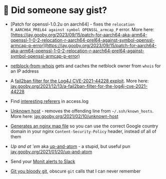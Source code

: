 # 👋 Did someone say gist?

 * [Patch for openssl-1.0.2u on aarch64] - fixes the `relocation R_AARCH64_PREL64 against symbol OPENSSL_armcap_P` error. More here: [https://jay.gooby.org/2023/09/15/patch-for-aarch64-aka-arm64-openssl-1-0-2-relocation-r-aarch64-prel64-against-symbol-openssl-armcap-p-error](https://jay.gooby.org/2023/09/15/patch-for-aarch64-aka-arm64-openssl-1-0-2-relocation-r-aarch64-prel64-against-symbol-openssl-armcap-p-error)

 * [netblock-from-whois](https://gist.github.com/jaygooby/093cea47ca6e0305d7e138340c37cee6) gets and caches the netblock owner from `whois` for an IP address
 
 * A [fail2ban filter for the Log4J CVE-2021-44228 exploit](https://gist.github.com/jaygooby/3502143639e09bb694e9c0f3c6203949). More here: [jay.gooby.org/2021/12/13/a-fail2ban-filter-for-the-log4j-cve-2021-44228](https://jay.gooby.org/2021/12/13/a-fail2ban-filter-for-the-log4j-cve-2021-44228)
 * Find [interesting referers](https://gist.github.com/jaygooby/6b57ad9d28b91c7d7faef3636d6ae2f1) in access.log

 * [Unknown host](https://gist.github.com/jaygooby/00b58afd85be372a3a4c451dd535f94e) - removes the offending line from `~/.ssh/known_hosts`. More here: [jay.gooby.org/2021/02/10/unknown-host](https://jay.gooby.org/2021/02/10/unknown-host)

 * [Generates an nginx map file](https://gist.github.com/jaygooby/09dc00506f6f4182f1c380c4e16a8a86) so you can use the correct Google country domain in your nginx `Content-Security-Policy` header, instead of all of them

 * _Up and at 'em_ aka [up-and-atom](https://gist.github.com/jaygooby/6f343daa5bd55d3dfba1235263b2bb3e) - a stupid, but useful pun [jay.gooby.org/2021/01/20/up-and-atom](https://jay.gooby.org/2021/01/20/up-and-atom)

 * Send your [Monit alerts to Slack](https://gist.github.com/jaygooby/e6189a42bed234b4e458755db6112502)

 * [Git you bloody git](https://gist.github.com/jaygooby/2762353), obscure `git` calls that I can never remember
